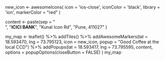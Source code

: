 new_icon <- awesomeIcons(
  icon = 'ios-close',
  iconColor = 'black',
  library = 'ion',
  markerColor = "red"
)

content <- paste(sep = "<br/>",
  "<b>ICICI BANK</b>",
  "Kunal Icon Rd",
  "Pune, 411027"
)

my_map <- leaflet() %>%
    addTiles() %>%
    addAwesomeMarkers(lat = 18.593470, lng = 73.795123,
        icon = new_icon,
        popup = "Good Coffee at the local CCD") %>%
    addPopups(lat = 18.593417, lng = 73.795595, content,
        options = popupOptions(closeButton = FALSE)
    )
my_map
